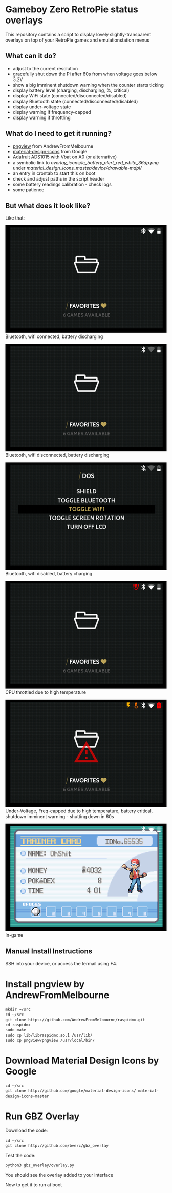 # Gameboy Zero RetroPie status overlays
This repository contains a script to display lovely slightly-transparent overlays on top of your RetroPie games and emulationstation menus

## What can it do?
- adjust to the current resolution
- gracefully shut down the Pi after 60s from when voltage goes below 3.2V
- show a big imminent shutdown warning when the counter starts ticking
- display battery level (charging, discharging, %, critical)
- display WiFi state (connected/disconnected/disabled)
- display Bluetooth state (connected/disconnected/disabled)
- display under-voltage state
- display warning if frequency-capped
- display warning if throttling

## What do I need to get it running?
- [pngview](https://github.com/AndrewFromMelbourne/raspidmx/tree/master/pngview) from AndrewFromMelbourne
- [material-design-icons](https://github.com/google/material-design-icons/archive/master.zip) from Google
- Adafruit ADS1015 with Vbat on A0 (or alternative)
- a symbolic link to *overlay\_icons/ic\_battery\_alert\_red\_white\_36dp.png* under *material\_design\_icons\_master/device/drawable-mdpi/*
- an entry in crontab to start this on boot
- check and adjust paths in the script header
- some battery readings calibration - check logs
- some patience

## But what does it look like?
Like that:

![Bluetooth, wifi connected, battery discharging](_images/connected.png)  
Bluetooth, wifi connected, battery discharging

![Bluetooth, wifi disconnected, battery discharging](_images/disconnected.png)  
Bluetooth, wifi disconnected, battery discharging

![Bluetooth, wifi disabled, battery charging](_images/disabled_charging.png)  
Bluetooth, wifi disabled, battery charging

![CPU throttled due to high temperature](_images/throttle.png)  
CPU throttled due to high temperature

![Under-Voltage, Freq-capped due to high temperature, battery critical, shutdown imminent warning](_images/freqcap_undervolt_criticalbat_shutdown.png)  
Under-Voltage, Freq-capped due to high temperature, battery critical, shutdown imminent warning - shutting down in 60s

![In-game](_images/ingame.png)  
In-game

## Manual Install Instructions

SSH into your device, or access the termail using F4.

# Install pngview by AndrewFromMelbourne
    mkdir ~/src
    cd ~/src
    git clone https://github.com/AndrewFromMelbourne/raspidmx.git
    cd raspidmx
    sudo make
    sudo cp lib/libraspidmx.so.1 /usr/lib/
    sudo cp pngview/pngview /usr/local/bin/

# Download Material Design Icons by Google
    cd ~/src
    git clone http://github.com/google/material-design-icons/ material-design-icons-master
	
# Run GBZ Overlay
Download the code:

    cd ~/src
    git clone http://github.com/bverc/gbz_overlay
Test the code:

    python3 gbz_overlay/overlay.py
You should see the overlay added to your interface

Now to get it to  run at boot



